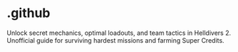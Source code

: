 # .github
Unlock secret mechanics, optimal loadouts, and team tactics in Helldivers 2. Unofficial guide for surviving hardest missions and farming Super Credits.
